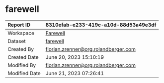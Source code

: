 



# farewell

|Report ID|8310efab-e233-419c-a10d-88d53a49e3df|
| :--- | :--- |
|Workspace|[Farewell](../Workspaces/Farewell.md)|
|Dataset|[farewell](../Datasets/farewell.md)|
|Created By|florian.zrenner@org.rolandberger.com|
|Created Date|June 20, 2023 15:10:19|
|Modified By|florian.zrenner@org.rolandberger.com|
|Modified Date|June 21, 2023 07:26:41|
